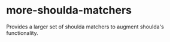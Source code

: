 # more-shoulda-matchers

Provides a larger set of shoulda matchers to augment shoulda's functionality.
